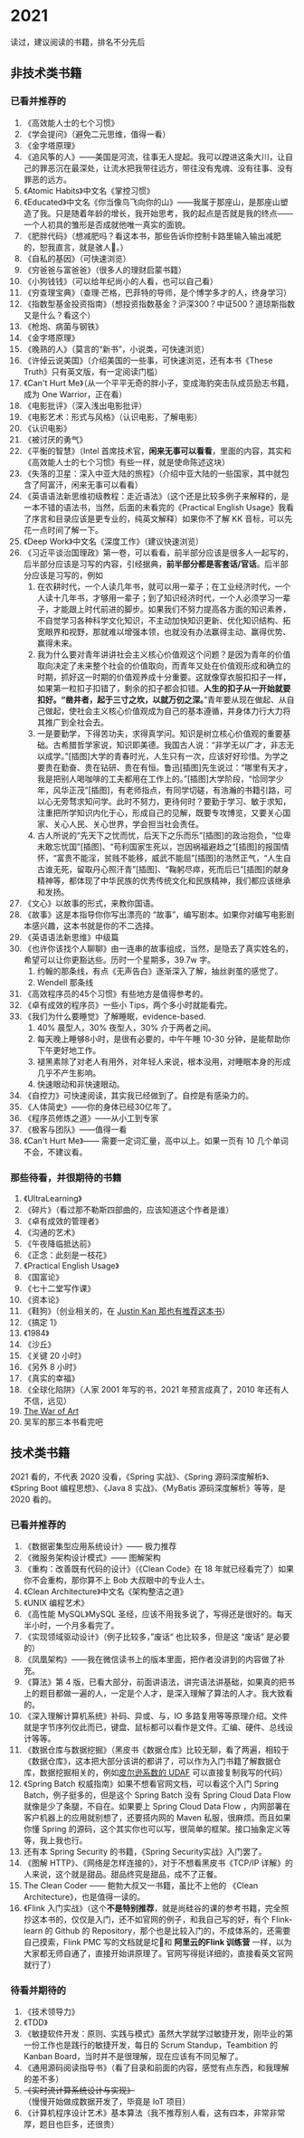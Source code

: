 # 2021

读过，建议阅读的书籍，排名不分先后

## 非技术类书籍

### 已看并推荐的

1. 《高效能人士的七个习惯》
2. 《学会提问》（避免二元思维，值得一看）
3. 《金字塔原理》
4. 《追风筝的人》——美国是河流，往事无人提起。我可以蹚进这条大川，让自己的罪恶沉在最深处，让流水把我带往远方，带往没有鬼魂、没有往事、没有罪恶的远方。
5. 《Atomic Habits》中文名《掌控习惯》
6. 《Educated》中文名《你当像鸟飞向你的山》——我属于那座山，是那座山塑造了我。只是随着年龄的增长，我开始思考，我的起点是否就是我的终点——一个人初具的雏形是否成就他唯一真实的面貌。
7. 《肥胖代码》（想减肥吗？看这本书，那些告诉你控制卡路里输入输出减肥的，恕我直言，就是骇人🐋。）
8. 《自私的基因》（可快速浏览）
9. 《穷爸爸与富爸爸》（很多人的理财启蒙书籍）
10. 《小狗钱钱》（可以给年纪尚小的人看，也可以自己看）
11. 《穷查理宝典》（查理·芒格，巴菲特的导师，是个博学多才的人，终身学习）
12. 《指数型基金投资指南》（想投资指数基金？沪深300？中证500？道琼斯指数又是什么？看这个）
13. 《枪炮、病菌与钢铁》
14. 《金字塔原理》
15. 《晚熟的人》（莫言的“新书”，小说类，可快速浏览）
16. 《许倬云说美国》（介绍美国的一些事，可快速浏览，还有本书《These Truth》只有英文版，有一定阅读门槛）
17. 《Can't Hurt Me》（从一个平平无奇的胖小子，变成海豹突击队成员励志书籍，成为 One Warrior，正在看）
18. 《电影批评》（深入浅出电影批评）
19. 《电影艺术：形式与风格》（认识电影，了解电影）
20. 《认识电影》
21. 《被讨厌的勇气》
22. 《平衡的智慧》（Intel 首席技术官，**闲来无事可以看看**，里面的内容，其实和《高效能人士的七个习惯》有些一样，就是使命陈述这块）
23. 《失落的卫星：深入中亚大陆的旅程》（介绍中亚大陆的一些国家，其中就包含了阿富汗，闲来无事可以看看）
24. 《英语语法新思维初级教程：走近语法》（这个还是比较多例子来解释的，是一本不错的语法书，当然，后面的未看完的《Practical English Usage》我看了序言和目录应该是更专业的，纯英文解释）如果你不了解 KK 音标，可以先花一点时间了解一下。
25. 《Deep Work》中文名《深度工作》（建议快速浏览）
26. 《习近平谈治国理政》第一卷，可以看看，前半部分应该是很多人一起写的，后半部分应该是习写的内容，引经据典，**前半部分都是客套话/官话**。后半部分应该是习写的，例如
    1. 在农耕时代，一个人读几年书，就可以用一辈子；在工业经济时代，一个人读十几年书，才够用一辈子；到了知识经济时代，一个人必须学习一辈子，才能跟上时代前进的脚步。如果我们不努力提高各方面的知识素养，不自觉学习各种科学文化知识，不主动加快知识更新、优化知识结构、拓宽眼界和视野，那就难以增强本领，也就没有办法赢得主动、赢得优势、赢得未来。
    2. 我为什么要对青年讲讲社会主义核心价值观这个问题？是因为青年的价值取向决定了未来整个社会的价值取向，而青年又处在价值观形成和确立的时期，抓好这一时期的价值观养成十分重要。这就像穿衣服扣扣子一样，如果第一粒扣子扣错了，剩余的扣子都会扣错。**人生的扣子从一开始就要扣好。“凿井者，起于三寸之坎，以就万仞之深。**”青年要从现在做起、从自己做起，使社会主义核心价值观成为自己的基本遵循，并身体力行大力将其推广到全社会去。
    3. 一是要勤学，下得苦功夫，求得真学问。知识是树立核心价值观的重要基础。古希腊哲学家说，知识即美德。我国古人说：“非学无以广才，非志无以成学。”[插图]大学的青春时光，人生只有一次，应该好好珍惜。为学之要贵在勤奋、贵在钻研、贵在有恒。鲁迅[插图]先生说过：“哪里有天才，我是把别人喝咖啡的工夫都用在工作上的。”[插图]大学阶段，“恰同学少年，风华正茂”[插图]，有老师指点，有同学切磋，有浩瀚的书籍引路，可以心无旁骛求知问学。此时不努力，更待何时？要勤于学习、敏于求知，注重把所学知识内化于心，形成自己的见解，既要专攻博览，又要关心国家、关心人民、关心世界，学会担当社会责任。
    4. 古人所说的“先天下之忧而忧，后天下之乐而乐”[插图]的政治抱负，“位卑未敢忘忧国”[插图]、“苟利国家生死以，岂因祸福避趋之”[插图]的报国情怀，“富贵不能淫，贫贱不能移，威武不能屈”[插图]的浩然正气，“人生自古谁无死，留取丹心照汗青”[插图]、“鞠躬尽瘁，死而后已”[插图]的献身精神等，都体现了中华民族的优秀传统文化和民族精神，我们都应该继承和发扬。
27. 《文心》以故事的形式，来教你国语。
28. 《故事》这是本指导你你写出漂亮的 “故事”，编写剧本。如果你对编写电影剧本感兴趣，这本书就是你的不二选择。
29. 《英语语法新思维》中级篇
30. 《也许你该找个人聊聊》由一连串的故事组成，当然，是隐去了真实姓名的，希望可以让你更豁达些。历时一个星期多，39.7w 字。
    1. 约翰的那条线，有点《无声告白》逐渐深入了解，抽丝剥茧的感觉了。
    2. Wendell 那条线
31. 《高效程序员的45个习惯》有些地方是值得参考的。
32. 《卓有成效的程序员》一些小 Tips，两个多小时就能看完。
33. 《我们为什么要睡觉》了解睡眠，evidence-based.
    1. 40% 晨型人，30% 夜型人，30% 介于两者之间。
    2. 每天晚上睡够8小时，是很有必要的，中午午睡 10-30 分钟，是能帮助你下午更好地工作。
    3. 褪黑素除了对老人有用外，对年轻人来说，根本没用，对睡眠本身的形成几乎不产生影响。
    4. 快速眼动和非快速眼动。
34. 《自控力》可快速阅读，其实我已经做到了。自控是有感染力的。
35. 《人体简史》——你的身体已经30亿年了。
36. 《程序员修炼之道》——从小工到专家
37. 《极客与团队》——值得一看
38. 《Can't Hurt Me》—— 需要一定词汇量，高中以上。如果一页有 10 几个单词不会，不建议看。

### 那些待看，并很期待的书籍

1. 《UltraLearning》
2. 《碎片》（看过那不勒斯四部曲的，应该知道这个作者是谁）
3. 《卓有成效的管理者》
4. 《沟通的艺术》
6. 《午夜降临抵达前》
8. 《正念：此刻是一枝花》
10. 《Practical English Usage》
11. 《国富论》
14. 《七十二堂写作课》
15. 《资本论》
16. 《鞋狗》（创业相关的，在 [Justin Kan 那也有推荐这本书](https://www.youtube.com/watch?v=qvS0WpK719w&t=180s)）
17. 《搞定 1》
18. 《1984》
19. 《沙丘》
20. 《关键 20 小时》
21. 《另外 8 小时》
22. 《真实的幸福》
23. 《全球化陷阱》（人家 2001 年写的书，2021 年预言成真了，2010 年还有人不信，远见）
24. [ The War of Art](https://book.douban.com/subject/2253794/)
25. 吴军的那三本书看完吧

## 技术类书籍

2021 看的，不代表 2020 没看，《Spring 实战》、《Spring 源码深度解析》、《Spring Boot 编程思想》、《Java 8 实战》、《MyBatis 源码深度解析》等等，是 2020 看的。

### 已看并推荐的

1. 《数据密集型应用系统设计》—— 极力推荐
2. 《微服务架构设计模式》—— 图解架构
3. 《重构：改善既有代码的设计》（《Clean Code》在 18 年就已经看完了）如果你不会重构，那你算不上 Bob 大叔眼中的专业人士。
4. 《Clean Architecture》中文名《架构整洁之道》
5. 《UNIX 编程艺术》
6. 《高性能 MySQL》MySQL 圣经，应该不用我多说了，写得还是很好的。每天半小时，一个月多看完了。
7. 《实现领域驱动设计》（例子比较多，”废话“ 也比较多，但是这 “废话” 是必要的）
8. 《凤凰架构》——我在微信读书上的版本里面，把作者没讲到的内容做了补充。
9. 《算法》第 4 版，已看大部分，前面讲语法，讲完语法讲基础，如果真的把书上的题目都做一遍的人，一定是个人才，是深入理解了算法的人才。我大致看的。
10. 《深入理解计算机系统》补码、异或、与，IO 多路复用等等原理介绍。文件就是字节序列仅此而已，键盘、鼠标都可以看作是文件。汇编、硬件、总线设计等等。
11. 《数据仓库与数据挖掘》（黑皮书《数据仓库》比较无聊，看了两遍，相较于《数据仓库》，这本把大部分该讲的都讲了，可以作为入门书籍了解数据仓库，数据挖掘相关的，例如[皮尔逊系数的 UDAF](https://young1lin.me/2020/10/30/UDAF/) 可以直接复制我写的代码）
12. 《Spring Batch 权威指南》如果不想看官网文档，可以看这个入门 Spring Batch，例子挺多的，但是这个 Spring Batch 没有 Spring Cloud Data Flow 就像是少了条腿，不自在。如果要上  Spring Cloud Data Flow ，内网部署在客户机器上的应用就别想了，还要搭内网的 Maven 私服，很麻烦。而且如果你懂 Spring 的源码，这个其实你也可以写，很简单的框架。接口抽象定义等等，我上我也行。
13. 还有本 Spring Security 的书籍，《Spring Security实战》入门罢了。
14. 《图解 HTTP》、《网络是怎样连接的》，对于不想看黑皮书《TCP/IP 详解》的人来说，这个就是甜品。甜品终究是甜品，成不了正餐。
15. The Clean Coder —— 鲍勃大叔又一书籍，虽比不上他的 《Clean Architecture》，也是值得一读的。
16. 《Flink 入门实战》（这个**不是特别推荐**，就是尚硅谷的课的参考书籍，完全照抄这本书的，仅仅是入门，还不如官网的例子，和我自己写的好，有个 Flink-learn 的 Github 的 Repository，那个也是比较入门的，不成体系的，还需要自己摸索，Flink PMC 写的文档就是坨💩和 **阿里云的Flink 训练营** 一样，以为大家都无师自通了，直接开始讲原理了。官网写得挺详细的，直接看英文官网就行了）

### 待看并期待的

1. 《技术领导力》
2. 《TDD》
3. 《敏捷软件开发：原则、实践与模式》虽然大学就学过敏捷开发，刚毕业的第一份工作也是践行的敏捷开发，每日的 Scrum Standup，Teambition 的 Kanban Board，当时并不是很理解，现在应该有不同见解了。
5. 《通用源码阅读指导书》（看了目录和前面的内容，感觉有点东西，和我理解的差不多）
6. <del>《实时流计算系统设计与实现》</del>（慢慢开始做成数据开发了，毕竟是 IoT 项目）
7. 《计算机程序设计艺术》基本算法（我不推荐别人看，这有四本，非常非常厚，题目也巨多，还很贵）

